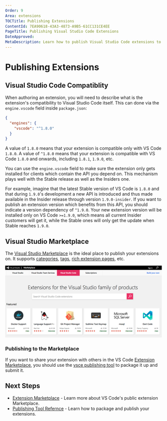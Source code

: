 ```yaml
---
Order: 9
Area: extensions
TOCTitle: Publishing Extensions
ContentId: 7EA90618-43A3-4873-A9B5-61CC131CE4EE
PageTitle: Publishing Visual Studio Code Extensions
DateApproved:
MetaDescription: Learn how to publish Visual Studio Code extensions to the public Marketplace and share them with other developers.
---
```


# Publishing Extensions

## Visual Studio Code Compatiblity

When authoring an extension, you will need to describe what is the extension's compatibility to Visual Studio Code itself. This can done via the `engine.vscode` field inside `package.json`:

```json
{
  "engines": {
    "vscode": "^1.8.0"
  }
}
```

A value of `1.8.0` means that your extension is compatible only with VS Code `1.8.0`. A value of `^1.8.0` means that your extension is compatible with VS Code `1.8.0` and
onwards, including `1.8.1`, `1.9.0`, etc.

You can use the `engine.vscode` field to make sure the extension only gets installed for clients which contain the API you depend on. This mechanism plays well with the
Stable release as well as the Insiders one.

For example, imagine that the latest Stable version of VS Code is `1.8.0` and that during `1.9.0`'s development a new API is introduced and thus made available in the Insider release through version `1.9.0-insider`. If you want to publish an extension version which benefits from this API, you should indicate a version dependency of `^1.9.0`. Your new extension version will be installed only on VS Code `>=1.9.0`, which means all current Insider customers will get it, while the Stable ones will only get the update when Stable reaches `1.9.0`.

## Visual Studio Marketplace

The [Visual Studio Marketplace](https://marketplace.visualstudio.com/vscode) is the ideal place to publish your extensions on. It supports [categories](https://marketplace.visualstudio.com/search?target=VSCode&category=Debuggers&sortBy=Downloads), [tags](https://marketplace.visualstudio.com/search?term=tag%3Apython&target=VSCode&sortBy=Relevance), [rich extension pages](https://marketplace.visualstudio.com/items?itemName=ms-vscode.csharp), etc.

[![marketplace](images/publish-extension/marketplace.png)](https://marketplace.visualstudio.com/vscode)

### Publishing to the Marketplace

If you want to share your extension with others in the VS Code [Extension Marketplace](/docs/editor/extension-gallery.md), you should use the [vsce publishing tool](/docs/tools/vscecli.md) to package it up and submit it.

## Next Steps

* [Extension Marketplace](/docs/editor/extension-gallery.md) - Learn more about VS Code's public extension Marketplace.
* [Publishing Tool Refernce](/docs/tools/vscecli.md) - Learn how to package and publish your extensions.